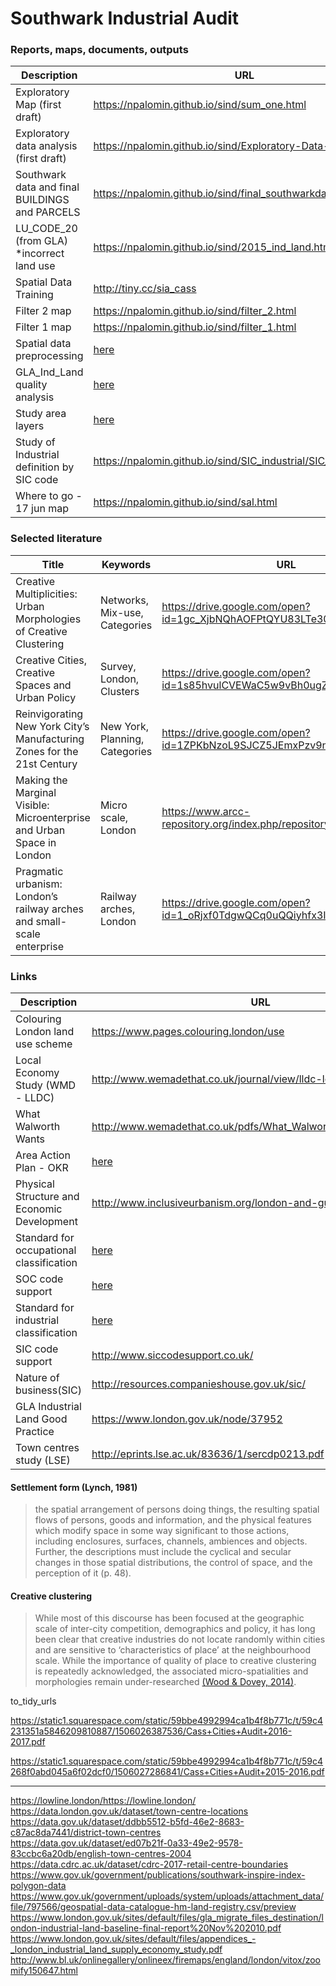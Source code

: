 Southwark Industrial Audit
================

### Reports, maps, documents, outputs
|Description|URL|
|-|-|
|Exploratory Map (first draft)|https://npalomin.github.io/sind/sum_one.html|
|Exploratory data analysis (first draft)|https://npalomin.github.io/sind/Exploratory-Data-Analysis.html|
|Southwark data and final BUILDINGS and PARCELS| https://npalomin.github.io/sind/final_southwarkdata.html|
|LU_CODE_20 (from GLA) *incorrect land use| https://npalomin.github.io/sind/2015_ind_land.html|
|Spatial Data Training|http://tiny.cc/sia_cass|
|Filter 2 map|https://npalomin.github.io/sind/filter_2.html|
|Filter 1 map|https://npalomin.github.io/sind/filter_1.html|
|Spatial data preprocessing|[here](https://github.com/npalomin/sind/blob/master/filter_method.md#spatial-data-preprocessing)|
|GLA_Ind_Land quality analysis|[here](https://docs.google.com/presentation/d/1DnjWaGwhXkcFtgKHli-MIJciEcRRGw-tJAOWjBPmhWg/edit?usp=sharing)|
|Study area layers|[here](https://docs.google.com/presentation/d/14-j5rHuWuZWiHPHQZ-ugH3pdClwpxdMFFUdfvMfjxu4/edit?usp=sharing)|
|Study of Industrial definition by SIC code|https://npalomin.github.io/sind/SIC_industrial/SIC_industrial.html|
|Where to go - 17 jun map|https://npalomin.github.io/sind/sal.html |

### Selected literature

|Title|Keywords|URL|
|-|-|-|
|Creative Multiplicities: Urban Morphologies of Creative Clustering|Networks, Mix-use, Categories|https://drive.google.com/open?id=1gc_XjbNQhAOFPtQYU83LTe30EO6cyjfX|
|Creative Cities, Creative Spaces and Urban Policy| Survey, London, Clusters|https://drive.google.com/open?id=1s85hvulCVEWaC5w9vBh0ugZfCcs5-71o|
|Reinvigorating New York City’s Manufacturing Zones for the 21st Century| New York, Planning, Categories|https://drive.google.com/open?id=1ZPKbNzoL9SJCZ5JEmxPzv9n6y12mJouM|
|Making the Marginal Visible: Microenterprise and Urban Space in London|Micro scale, London|https://www.arcc-repository.org/index.php/repository/article/view/119|
|Pragmatic urbanism: London’s railway arches and small-scale enterprise|Railway arches, London|https://drive.google.com/open?id=1_oRjxf0TdgwQCq0uQQiyhfx3IT-YSnnG|

### Links

| Description                      | URL                                      |
|----------------------------------|------------------------------------------|
| Colouring London land use scheme | https://www.pages.colouring.london/use |
| Local Economy Study (WMD - LLDC) | http://www.wemadethat.co.uk/journal/view/lldc-local-economy-study|
| What Walworth Wants | http://www.wemadethat.co.uk/pdfs/What_Walworth_Wants_low_res.pdf |
| Area Action Plan - OKR | [here](http://moderngov.southwark.gov.uk/documents/s72863/Appendix%20A%20Old%20Kent%20Road%20AAP%20Further%20Preferred%20Option%202017.pdf) |
| Physical Structure and Economic Development | http://www.inclusiveurbanism.org/london-and-guangzhou.html |
| Standard for occupational classification | [here](https://onsdigital.github.io/dp-classification-tools/standard-occupational-classification/ONS_SOC_hierarchy_view.html) |
| SOC code support | [here](https://onsdigital.github.io/dp-classification-tools/standard-occupational-classification/ONS_SOC_occupation_coding_tool.html) |
| Standard for industrial classification | [here](https://onsdigital.github.io/dp-classification-tools/standard-industrial-classification/ONS_SIC_hierarchy_view.html) |
| SIC code support | http://www.siccodesupport.co.uk/ |
| Nature of business(SIC) | http://resources.companieshouse.gov.uk/sic/ |
|GLA Industrial Land Good Practice | https://www.london.gov.uk/node/37952 |
|Town centres study (LSE) | http://eprints.lse.ac.uk/83636/1/sercdp0213.pdf |

#### Settlement form (Lynch, 1981)
> the spatial arrangement of persons doing things, the resulting spatial flows of persons, goods and information, and the physical features which modify space in some way significant to those actions, including enclosures, surfaces, channels, ambiences and objects. Further, the descriptions must include the cyclical and secular changes in those spatial distributions, the control of space, and the perception of it (p. 48).

#### Creative clustering 
> While most of this discourse has been focused at the geographic scale of inter-city competition, demographics and policy, it has long been clear that creative industries do not locate randomly within cities and are sensitive to ‘characteristics of place’ at the neighbourhood scale. While the importance of quality of place to creative clustering is repeatedly acknowledged, the associated micro-spatialities and morphologies remain under-researched [(Wood & Dovey, 2014)](https://www.tandfonline.com/doi/full/10.1080/13574809.2014.972346).


to_tidy_urls  

https://static1.squarespace.com/static/59bbe4992994ca1b4f8b771c/t/59c4231351a5846209810887/1506026387536/Cass+Cities+Audit+2016-2017.pdf

https://static1.squarespace.com/static/59bbe4992994ca1b4f8b771c/t/59c4268f0abd045a6f02dcf0/1506027286841/Cass+Cities+Audit+2015-2016.pdf

---

https://lowline.london/https://lowline.london/
https://data.london.gov.uk/dataset/town-centre-locations  
https://data.gov.uk/dataset/ddbb5512-b5fd-46e2-8683-c87ac8da7441/district-town-centres  
https://data.gov.uk/dataset/ed07b21f-0a33-49e2-9578-83ccbc6a20db/english-town-centres-2004  
https://data.cdrc.ac.uk/dataset/cdrc-2017-retail-centre-boundaries  
https://www.gov.uk/government/publications/southwark-inspire-index-polygon-data  
https://www.gov.uk/government/uploads/system/uploads/attachment_data/file/797566/geospatial-data-catalogue-hm-land-registry.csv/preview  
https://www.london.gov.uk/sites/default/files/gla_migrate_files_destination/london-industrial-land-baseline-final-report%20Nov%202010.pdf  
https://www.london.gov.uk/sites/default/files/appendices_-_london_industrial_land_supply_economy_study.pdf  
http://www.bl.uk/onlinegallery/onlineex/firemaps/england/london/vitox/zoomify150647.html
